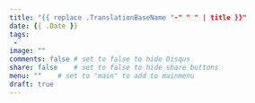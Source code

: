 ```yaml
---
title: "{{ replace .TranslationBaseName "-" " " | title }}"
date: {{ .Date }}
tags:
 -
image: ""
comments: false # set to false to hide Disqus
share: false 	# set to false to hide share buttons
menu: ""	# set to "main" to add to mainmenu
draft: true
---
```


